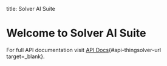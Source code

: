 title: Solver AI Suite
# Welcome to Solver AI Suite

For full API documentation visit [API Docs](https://api.thingsolver.com){#api-thingsolver-url target=_blank}.

